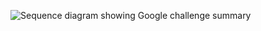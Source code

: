 <div class="common-image-format">

![Sequence diagram showing Google challenge summary](/img/authenticators/tbd.png)

</div>